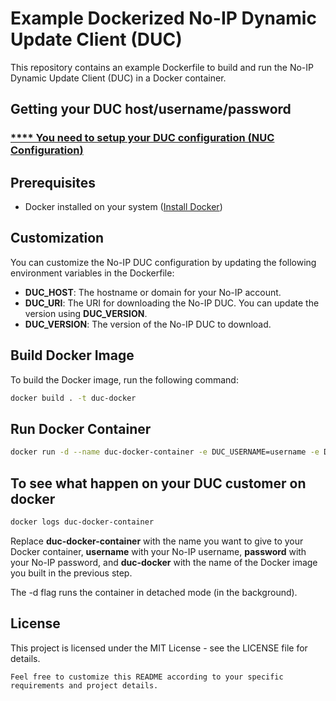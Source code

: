 # Example Dockerized No-IP Dynamic Update Client (DUC)

This repository contains an example Dockerfile to build and run the No-IP Dynamic Update Client (DUC) in a Docker container.

## Getting your DUC host/username/password

### <ins>**** You need to setup your DUC configuration ([NUC Configuration](https://my.noip.com/dynamic-dns/device-configuration-assistant))</ins>

## Prerequisites

- Docker installed on your system ([Install Docker](https://docs.docker.com/get-docker/))

## Customization
You can customize the No-IP DUC configuration by updating the following environment variables in the Dockerfile:
- **DUC_HOST**: The hostname or domain for your No-IP account.
- **DUC_URI**: The URI for downloading the No-IP DUC. You can update the version using **DUC_VERSION**.
- **DUC_VERSION**: The version of the No-IP DUC to download.

## Build Docker Image

To build the Docker image, run the following command:

```bash
docker build . -t duc-docker
```

## Run Docker Container
```bash
docker run -d --name duc-docker-container -e DUC_USERNAME=username -e DUC_PASSWORD=password duc-docker
```

## To see what happen on your DUC customer on docker
```bash
docker logs duc-docker-container
```

Replace **duc-docker-container** with the name you want to give to your Docker container, **username** with your No-IP username, **password** with your No-IP password, and **duc-docker** with the name of the Docker image you built in the previous step.

The -d flag runs the container in detached mode (in the background).

## License
This project is licensed under the MIT License - see the LICENSE file for details.
```
Feel free to customize this README according to your specific requirements and project details.
```